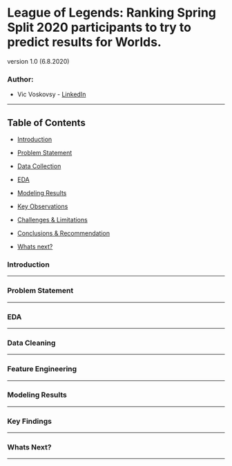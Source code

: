 # League of Legends: Ranking Spring Split 2020 participants to try to predict results for Worlds. 
version 1.0 (6.8.2020)
### Author:
  - Vic Voskovsy - [LinkedIn](https://www.linkedin.com/in/victorvoskovsky)
---
## Table of Contents

- [Introduction](#Introduction "Intro")

- [Problem Statement](#Problem-Statement "PS")

- [Data Collection](#Data-Collection "Data")

- [EDA](#EDA "EDA")

- [Modeling Results](#Modeling-Results "Modeling")

- [Key Observations](#Key-Observations "Observations")

- [Challenges & Limitations](#Challenges-&-Limitations "Challenges")

- [Conclusions & Recommendation](#Conclusions-&-Limitations "EDA")

- [Whats next?](#Whats-Next? "next")

### Introduction

---

### Problem Statement

---

### EDA

---

### Data Cleaning

---

### Feature Engineering 

---

### Modeling Results

---

### Key Findings

---

### Whats Next?

---
